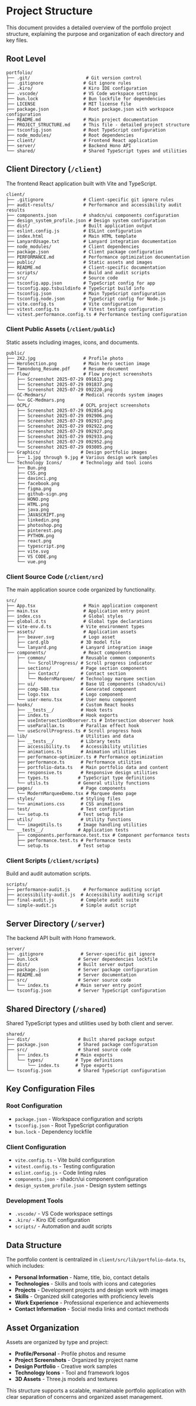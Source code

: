 # Project Structure

This document provides a detailed overview of the portfolio project structure, explaining the purpose and organization of each directory and key files.

## Root Level

```
portfolio/
├── .git/                     # Git version control
├── .gitignore               # Git ignore rules
├── .kiro/                   # Kiro IDE configuration
├── .vscode/                 # VS Code workspace settings
├── bun.lock                 # Bun lockfile for dependencies
├── LICENSE                  # MIT license file
├── package.json             # Root package.json with workspace configuration
├── README.md                # Main project documentation
├── PROJECT_STRUCTURE.md     # This file - detailed project structure
├── tsconfig.json            # Root TypeScript configuration
├── node_modules/            # Root dependencies
├── client/                  # Frontend React application
├── server/                  # Backend Hono API
└── shared/                  # Shared TypeScript types and utilities
```

## Client Directory (`/client`)

The frontend React application built with Vite and TypeScript.

```
client/
├── .gitignore               # Client-specific git ignore rules
├── audit-results/           # Performance and accessibility audit results
├── components.json          # shadcn/ui components configuration
├── design_system_profile.json # Design system configuration
├── dist/                    # Built application output
├── eslint.config.js         # ESLint configuration
├── index.html               # Main HTML template
├── LanyardUsage.txt         # Lanyard integration documentation
├── node_modules/            # Client dependencies
├── package.json             # Client package configuration
├── PERFORMANCE.md           # Performance optimization documentation
├── public/                  # Static assets and images
├── README.md                # Client-specific documentation
├── scripts/                 # Build and audit scripts
├── src/                     # Source code
├── tsconfig.app.json        # TypeScript config for app
├── tsconfig.app.tsbuildinfo # TypeScript build info
├── tsconfig.json            # Main TypeScript configuration
├── tsconfig.node.json       # TypeScript config for Node.js
├── vite.config.ts           # Vite configuration
├── vitest.config.ts         # Vitest testing configuration
└── vitest.performance.config.ts # Performance testing configuration
```

### Client Public Assets (`/client/public`)

Static assets including images, icons, and documents.

```
public/
├── 2X2.jpg                  # Profile photo
├── HeroSection.png          # Main hero section image
├── Tamondong_Resume.pdf     # Resume document
├── Flow/                    # Flow project screenshots
│   ├── Screenshot 2025-07-29 091613.png
│   ├── Screenshot 2025-07-29 091837.png
│   └── Screenshot 2025-07-29 092220.png
├── GC-Medmars/             # Medical records system images
│   └── GC-Medmars.png
├── OCPL/                   # OCPL project screenshots
│   ├── Screenshot 2025-07-29 092854.png
│   ├── Screenshot 2025-07-29 092906.png
│   ├── Screenshot 2025-07-29 092917.png
│   ├── Screenshot 2025-07-29 092922.png
│   ├── Screenshot 2025-07-29 092927.png
│   ├── Screenshot 2025-07-29 092933.png
│   ├── Screenshot 2025-07-29 092952.png
│   └── Screenshot 2025-07-29 093005.png
├── Graphics/               # Design portfolio images
│   ├── 1.jpg through 9.jpg # Various design work samples
└── Technology Icons/       # Technology and tool icons
    ├── Bun.png
    ├── CSS.png
    ├── davinci.png
    ├── facebook.png
    ├── figma.png
    ├── github-sign.png
    ├── HONO.png
    ├── HTML.png
    ├── java.png
    ├── JAVASCRIPT.png
    ├── linkedin.png
    ├── photoshop.png
    ├── pinterest.png
    ├── PYTHON.png
    ├── react.png
    ├── typescript.png
    ├── vite.svg
    ├── VS CODE.png
    └── vue.png
```

### Client Source Code (`/client/src`)

The main application source code organized by functionality.

```
src/
├── App.tsx                  # Main application component
├── main.tsx                 # Application entry point
├── index.css                # Global styles
├── global.d.ts              # Global type declarations
├── vite-env.d.ts           # Vite environment types
├── assets/                  # Application assets
│   ├── beaver.svg           # Logo asset
│   ├── card.glb            # 3D model file
│   └── lanyard.png         # Lanyard integration image
├── components/              # React components
│   ├── common/             # Reusable common components
│   │   └── ScrollProgress/ # Scroll progress indicator
│   ├── sections/           # Page section components
│   │   ├── Contact/        # Contact section
│   │   └── ModernMarquee/  # Technology marquee section
│   ├── ui/                 # Base UI components (shadcn/ui)
│   ├── comp-588.tsx        # Generated component
│   ├── logo.tsx            # Logo component
│   └── user-menu.tsx       # User menu component
├── hooks/                  # Custom React hooks
│   ├── __tests__/          # Hook tests
│   ├── index.ts            # Hook exports
│   ├── useIntersectionObserver.ts # Intersection observer hook
│   ├── useParallax.ts      # Parallax effect hook
│   └── useScrollProgress.ts # Scroll progress hook
├── lib/                    # Utilities and data
│   ├── __tests__/          # Library tests
│   ├── accessibility.ts    # Accessibility utilities
│   ├── animations.ts       # Animation utilities
│   ├── performance-optimizer.ts # Performance optimization
│   ├── performance.ts      # Performance utilities
│   ├── portfolio-data.ts   # Main portfolio data and content
│   ├── responsive.ts       # Responsive design utilities
│   ├── types.ts           # TypeScript type definitions
│   └── utils.ts           # General utility functions
├── pages/                  # Page components
│   └── ModernMarqueeDemo.tsx # Marquee demo page
├── styles/                 # Styling files
│   └── animations.css      # CSS animations
├── test/                   # Test configuration
│   └── setup.ts           # Test setup file
├── utils/                  # Utility functions
│   └── imageUtils.ts      # Image handling utilities
└── __tests__/             # Application tests
    ├── components.performance.test.tsx # Component performance tests
    ├── performance.test.ts # Performance tests
    └── setup.ts           # Test setup
```

### Client Scripts (`/client/scripts`)

Build and audit automation scripts.

```
scripts/
├── performance-audit.js     # Performance auditing script
├── accessibility-audit.js  # Accessibility auditing script
├── final-audit.js          # Complete audit suite
└── simple-audit.js         # Simple audit script
```

## Server Directory (`/server`)

The backend API built with Hono framework.

```
server/
├── .gitignore              # Server-specific git ignore
├── bun.lock               # Server dependencies lockfile
├── dist/                  # Built server output
├── package.json           # Server package configuration
├── README.md              # Server documentation
├── src/                   # Server source code
│   └── index.ts          # Main server entry point
└── tsconfig.json          # Server TypeScript configuration
```

## Shared Directory (`/shared`)

Shared TypeScript types and utilities used by both client and server.

```
shared/
├── dist/                  # Built shared package output
├── package.json           # Shared package configuration
├── src/                   # Shared source code
│   ├── index.ts          # Main exports
│   └── types/            # Type definitions
│       └── index.ts      # Type exports
└── tsconfig.json          # Shared TypeScript configuration
```

## Key Configuration Files

### Root Configuration
- `package.json` - Workspace configuration and scripts
- `tsconfig.json` - Root TypeScript configuration
- `bun.lock` - Dependency lockfile

### Client Configuration
- `vite.config.ts` - Vite build configuration
- `vitest.config.ts` - Testing configuration
- `eslint.config.js` - Code linting rules
- `components.json` - shadcn/ui component configuration
- `design_system_profile.json` - Design system settings

### Development Tools
- `.vscode/` - VS Code workspace settings
- `.kiro/` - Kiro IDE configuration
- `scripts/` - Automation and audit scripts

## Data Structure

The portfolio content is centralized in `client/src/lib/portfolio-data.ts`, which includes:

- **Personal Information** - Name, title, bio, contact details
- **Technologies** - Skills and tools with icons and categories
- **Projects** - Development projects and design work with images
- **Skills** - Organized skill categories with proficiency levels
- **Work Experience** - Professional experience and achievements
- **Contact Information** - Social media links and contact methods

## Asset Organization

Assets are organized by type and project:
- **Profile/Personal** - Profile photos and resume
- **Project Screenshots** - Organized by project name
- **Design Portfolio** - Creative work samples
- **Technology Icons** - Tool and framework logos
- **3D Assets** - Three.js models and textures

This structure supports a scalable, maintainable portfolio application with clear separation of concerns and organized asset management.
